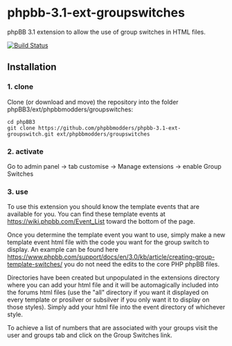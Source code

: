 phpbb-3.1-ext-groupswitches
=========================

phpBB 3.1 extension to allow the use of group switches in HTML files.



[![Build Status](https://travis-ci.org/phpbbmodders/phpbb-3.1-ext-groupswitch.svg)](https://travis-ci.org/phpbbmodders/phpbb-3.1-ext-groupswitch)
## Installation

### 1. clone
Clone (or download and move) the repository into the folder phpBB3/ext/phpbbmodders/groupswitches:

```
cd phpBB3
git clone https://github.com/phpbbmodders/phpbb-3.1-ext-groupswitch.git ext/phpbbmodders/groupswitches
```

### 2. activate
Go to admin panel -> tab customise -> Manage extensions -> enable Group Switches

### 3. use
To use this extension you should know the template events that are available for you.  You can find these template events at https://wiki.phpbb.com/Event_List toward the bottom of the page.

Once you determine the template event you want to use, simply make a new template event html file with the code you want for the group switch to display.  An example can be found here https://www.phpbb.com/support/docs/en/3.0/kb/article/creating-group-template-switches/ you do not need the edits to the core PHP phpBB files.

Directories have been created but unpopulated in the extensions directory where you can add your html file and it will be automagically included into the forums html files (use the "all" directory if you want it displayed on every template or prosilver or subsilver if you only want it to display on those styles).  Simply add your html file into the event directory of whichever style.

To achieve a list of numbers that are associated with your groups visit the user and groups tab and click on the Group Switches link.